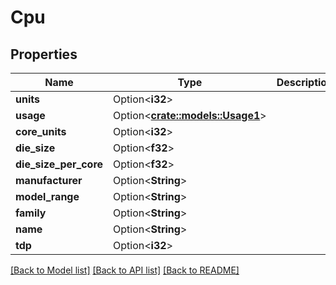# Cpu

## Properties

Name | Type | Description | Notes
------------ | ------------- | ------------- | -------------
**units** | Option<**i32**> |  | [optional]
**usage** | Option<[**crate::models::Usage1**](Usage_1.md)> |  | [optional]
**core_units** | Option<**i32**> |  | [optional]
**die_size** | Option<**f32**> |  | [optional]
**die_size_per_core** | Option<**f32**> |  | [optional]
**manufacturer** | Option<**String**> |  | [optional]
**model_range** | Option<**String**> |  | [optional]
**family** | Option<**String**> |  | [optional]
**name** | Option<**String**> |  | [optional]
**tdp** | Option<**i32**> |  | [optional]

[[Back to Model list]](../README.md#documentation-for-models) [[Back to API list]](../README.md#documentation-for-api-endpoints) [[Back to README]](../README.md)


